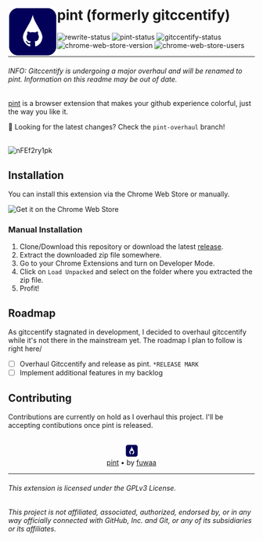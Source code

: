 
# <a  href="https://projects.fuwa.sh/pint/"><img align="left" height="100" src="/docs/assets/pint-logo.png"/></a>  **pint** (formerly gitccentify)
![rewrite-status](https://img.shields.io/badge/status-rewrite-orange)
![pint-status](https://img.shields.io/badge/pint-dev-red)
![gitccentify-status](https://img.shields.io/badge/gitccentify-released-green)
![chrome-web-store-version](https://img.shields.io/chrome-web-store/v/mjhmdkcefcklflcmmokoahfdodcpeobg)
![chrome-web-store-users](https://img.shields.io/chrome-web-store/users/mjhmdkcefcklflcmmokoahfdodcpeobg)

<hr>

###### INFO: Gitccentify is undergoing a major overhaul and will be renamed to pint. Information on this readme may be out of date.

[pint](https://projects.fuwa.sh/pint/) is a browser extension that makes your github experience colorful, just the way you like it. 

💭 Looking for the latest changes? Check the `pint-overhaul` branch!
<br>
<br>

![nFEf2ry1pk](https://user-images.githubusercontent.com/53419401/148857411-7896a24a-2374-4d64-a267-d1f599717a24.gif)




## Installation
You can install this extension via the Chrome Web Store or manually.

![Get it on the Chrome Web Store](https://storage.googleapis.com/web-dev-uploads/image/WlD8wC6g8khYWPJUsQceQkhXSlv1/UV4C4ybeBTsZt43U4xis.png)

### Manual Installation
1. Clone/Download this repository or download the latest [release](https://github.com/nafunii/gh-accentify/releases).
2. Extract the downloaded zip file somewhere.
3. Go to your Chrome Extensions and turn on Developer Mode.
4. Click on `Load Unpacked` and select on the folder where you extracted the zip file.
5. Profit!

## Roadmap
As gitccentify stagnated in development, I decided to overhaul gitccentify while it's not there in the mainstream yet. The roadmap I plan to follow is right here/
- [ ] Overhaul Gitccentify and release as pint. `*RELEASE MARK`
- [ ] Implement additional features in my backlog

## Contributing
Contributions are currently on hold as I overhaul this project. I'll be accepting contibutions once pint is released.



<p align="center"><br><a  href="https://projects.fuwa.sh/pint"><img  height="25" src="/docs/assets/pint-logo.png"/></a><br><a href="https://projects.fuwa.sh/pint">pint</a> • by <a href="https://fuwa.sh">fuwaa</a></p>

<hr>

###### This extension is licensed under the GPLv3 License.

###### This project is not affiliated, associated, authorized, endorsed by, or in any way officially connected with GitHub, Inc. and Git, or any of its subsidiaries or its affiliates.
